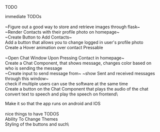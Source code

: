 TODO


immediate TODOs\
\
~Figure out a good way to store and retrieve images through flask~\
~Render Contacts with their profile photo on homepage~\
~Create Button to Add Contacts~\
Add a button that allows you to change logged in user's profile photo\
Create a Hover animation over contact Pressable\
\
~Open Chat Window Upon Pressing Contact in homepage~\
Create a Chat Component, that shows message, changes color based on who is sending the message\
~Create input to send message from~
~show Sent and received messages through this window~\
check if multiple users can use the software at the same time\
Create a button on the Chat Component that plays the audio of the chat\
convert text to speech and play the speech on frontend\

Make it so that the app runs on android and IOS\
\
nice things to have TODOS\
Ability To Change Themes\
Styling of the buttons and such\
